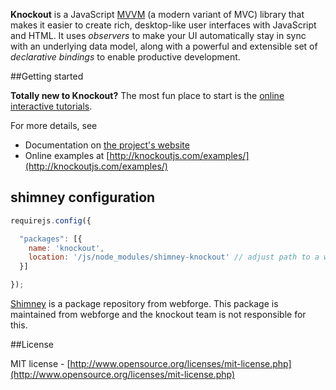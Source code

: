 **Knockout** is a JavaScript [MVVM](http://en.wikipedia.org/wiki/Model_View_ViewModel) (a modern variant of MVC) library that makes it easier to create rich, desktop-like user interfaces with JavaScript and HTML. It uses *observers* to make your UI automatically stay in sync with an underlying data model, along with a powerful and extensible set of *declarative bindings* to enable productive development.

##Getting started

**Totally new to Knockout?** The most fun place to start is the [online interactive tutorials](http://learn.knockoutjs.com/).

For more details, see

 * Documentation on [the project's website](http://knockoutjs.com/documentation/introduction.html)
 * Online examples at [http://knockoutjs.com/examples/](http://knockoutjs.com/examples/)

## shimney configuration

```javascript
requirejs.config({

  "packages": [{
    name: 'knockout',
    location: '/js/node_modules/shimney-knockout' // adjust path to a web url to your npm_modules repository
  }]

});
```

[Shimney](https://github.com/webforge-labs/shimney-js) is a package repository from webforge. This package is maintained from webforge and the knockout team is not responsible for this.

##License

MIT license - [http://www.opensource.org/licenses/mit-license.php](http://www.opensource.org/licenses/mit-license.php)
